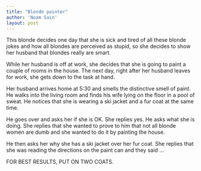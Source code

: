 ```yaml
---
title: "Blonde painter"
author: 'Noam Sain'
layout: post
---
```


This blonde decides one day that she is sick and tired of all these blonde jokes and how all blondes are perceived as stupid, so she decides to show her husband that blondes really are smart.

While her husband is off at work, she decides that she is going to paint a couple of rooms in the house. The next day, right after her husband leaves for work, she gets down to the task at hand.

Her husband arrives home at 5:30 and smells the distinctive smell of paint. He walks into the living room and finds his wife lying on the floor in a pool of sweat. He notices that she is wearing a ski jacket and a fur coat at the same time.

He goes over and asks her if she is OK. She replies yes. He asks what she is doing. She replies that she wanted to prove to him that not all blonde women are dumb and she wanted to do it by painting the house.

He then asks her why she has a ski jacket over her fur coat. She replies that she was reading the directions on the paint can and they said …

FOR BEST RESULTS, PUT ON TWO COATS.
